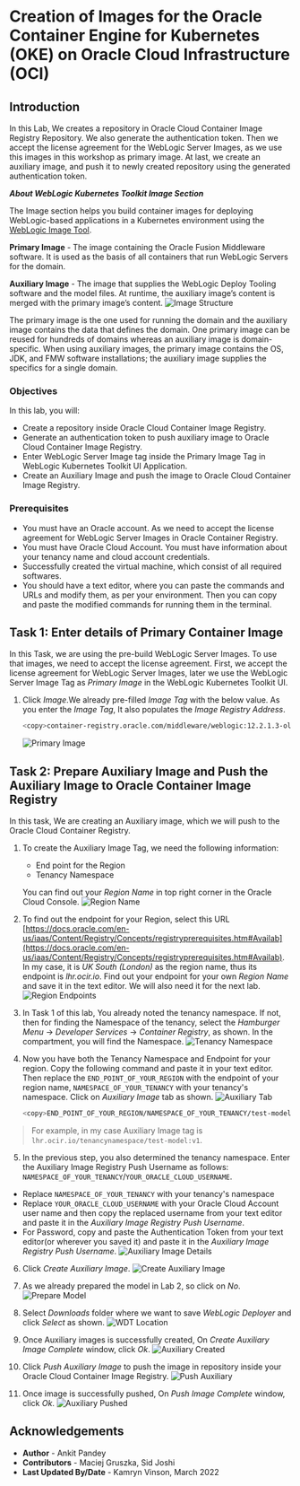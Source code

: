 # Creation of Images for the Oracle Container Engine for Kubernetes (OKE) on Oracle Cloud Infrastructure (OCI)
## Introduction

In this Lab, We creates a repository in Oracle Cloud Container Image Registry Repository. We also generate the authentication token. Then we accept the license agreement for the WebLogic Server Images, as we use this images in this workshop as primary image. At last, we create an auxiliary image, and push it to newly created repository using the generated authentication token. 

***About WebLogic Kubernetes Toolkit Image Section***

The Image section helps you build container images for deploying WebLogic-based applications in a Kubernetes environment using the [WebLogic Image Tool](https://oracle.github.io/weblogic-image-tool/).

**Primary Image** - The image containing the Oracle Fusion Middleware software. It is used as the basis of all containers that run WebLogic Servers for the domain.

**Auxiliary Image** - The image that supplies the WebLogic Deploy Tooling software and the model files. At runtime, the auxiliary image’s content is merged with the primary image’s content.
    ![Image Structure](images/ImageStructure.png)

The primary image is the one used for running the domain and the auxiliary image contains the data that defines the domain. One primary image can be reused for hundreds of domains whereas an auxiliary image is domain-specific. When using auxiliary images, the primary image contains the OS, JDK, and FMW software installations; the auxiliary image supplies the specifics for a single domain.


### Objectives

In this lab, you will:

* Create a repository inside Oracle Cloud Container Image Registry.
* Generate an authentication token to push auxiliary image to Oracle Cloud Container Image Registry.
* Enter WebLogic Server Image tag inside the Primary Image Tag in WebLogic Kubernetes Toolkit UI Application.
* Create an Auxiliary Image and push the image to Oracle Cloud Container Image Registry.

### Prerequisites

* You must have an Oracle account. As we need to accept the license agreement for WebLogic Server Images in Oracle Container Registry.
* You must have Oracle Cloud Account. You must have information about your tenancy name and cloud account credentials.
* Successfully created the virtual machine, which consist of all required softwares.
* You should have a text editor, where you can paste the commands and URLs and modify them, as per your environment. Then you can copy and paste the modified commands for running them in the terminal.



## Task 1: Enter details of Primary Container Image 

In this Task, we are using the pre-build WebLogic Server Images. To use that images, we need to accept the license agreement. First, we accept the license agreement for WebLogic Server Images, later we use the WebLogic Server Image Tag as *Primary Image* in the WebLogic Kubernetes Toolkit UI.

1. Click *Image*.We already pre-filled *Image Tag* with the below value. As you enter the *Image Tag*, It also populates the *Image Registry Address*.

    ````bash
    <copy>container-registry.oracle.com/middleware/weblogic:12.2.1.3-ol8</copy>
    ````

    ![Primary Image](images/PrimaryImage.png)


## Task 2: Prepare Auxiliary Image and Push the Auxiliary Image to Oracle Container Image Registry 

In this task, We are creating an Auxiliary image, which we will push to the Oracle Cloud Container Registry.

1. To create the Auxiliary Image Tag, we need the following information:

    * End point for the Region
    * Tenancy Namespace

    You can find out your *Region Name* in top right corner in the Oracle Cloud Console.
    ![Region Name](images/RegionName.png)

2. To find out the endpoint for your Region, select this URL [https://docs.oracle.com/en-us/iaas/Content/Registry/Concepts/registryprerequisites.htm#Availab](https://docs.oracle.com/en-us/iaas/Content/Registry/Concepts/registryprerequisites.htm#Availab). In my case, it is *UK South (London)* as the region name, thus its endpoint is *lhr.ocir.io*. Find out your endpoint for your own *Region Name* and save it in the text editor. We will also need it for the next lab.
    ![Region Endpoints](images/RegionEndpoints.png)

3. In Task 1 of this lab, You already noted the tenancy namespace. If not, then for finding the Namespace of the tenancy, select the *Hamburger Menu* -> *Developer Services* -> *Container Registry*, as shown. In the compartment, you will find the Namespace.
    ![Tenancy Namespace](images/TenancyNamespace.png)

4. Now you have both the Tenancy Namespace and Endpoint for your region. Copy the following command and paste it in your text editor. Then replace the `END_POINT_OF_YOUR_REGION` with the endpoint of your region name, `NAMESPACE_OF_YOUR_TENANCY` with your tenancy's namespace. Click on *Auxiliary Image* tab as shown.
    ![Auxiliary Tab](images/AuxiliaryTab.png)

    ````bash
    <copy>END_POINT_OF_YOUR_REGION/NAMESPACE_OF_YOUR_TENANCY/test-model:v1</copy>
    ````

> For example, in my case Auxiliary Image tag is `lhr.ocir.io/tenancynamespace/test-model:v1`.

5. In the previous step, you also determined the tenancy namespace.
Enter the  Auxiliary Image Registry Push Username as follows: `NAMESPACE_OF_YOUR_TENANCY`/`YOUR_ORACLE_CLOUD_USERNAME`. <br>
* Replace `NAMESPACE_OF_YOUR_TENANCY` with your tenancy's namespace
* Replace `YOUR_ORACLE_CLOUD_USERNAME` with your Oracle Cloud Account user name and then copy the replaced username from your text editor and paste it in the *Auxiliary Image Registry Push Username*.
* For Password, copy and paste the Authentication Token from your text editor(or wherever you saved it) and paste it in the *Auxiliary Image Registry Push Username*.
    ![Auxiliary Image Details](images/AuxiliaryImageDetails.png)

6. Click *Create Auxiliary Image*.
    ![Create Auxiliary Image](images/CreateAuxiliaryImage.png)

7. As we already prepared the model in Lab 2, so click on *No*.
    ![Prepare Model](images/PrepareModel.png)

8. Select *Downloads* folder where we want to save *WebLogic Deployer* and click *Select* as shown.
    ![WDT Location](images/WDTLocation.png)

9. Once Auxiliary images is successfully created, On *Create Auxiliary Image Complete* window, click *Ok*.
    ![Auxiliary Created](images/AuxiliaryCreated.png)

10. Click *Push Auxiliary Image* to push the image in repository inside your Oracle Cloud Container Image Registry.
    ![Push Auxiliary](images/PushAuxiliary.png)
11. Once image is successfully pushed, On *Push Image Complete* window, click *Ok*. 
    ![Auxiliary Pushed](images/AuxiliaryPushed.png)


## Acknowledgements

* **Author** -  Ankit Pandey
* **Contributors** - Maciej Gruszka, Sid Joshi
* **Last Updated By/Date** - Kamryn Vinson, March 2022